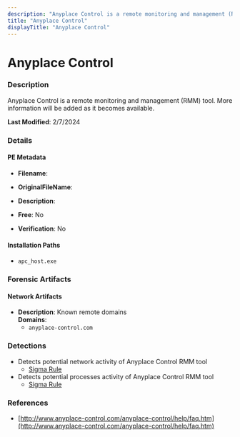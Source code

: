 ```yaml
---
description: "Anyplace Control is a remote monitoring and management (RMM) tool. More information will be added as it becomes available."
title: "Anyplace Control"
displayTitle: "Anyplace Control"
---
```




# Anyplace Control


### Description

Anyplace Control is a remote monitoring and management (RMM) tool. More information will be added as it becomes available.



**Last Modified**: 2/7/2024

### Details


#### PE Metadata
- **Filename**: 
- **OriginalFileName**: 
- **Description**: 


- **Free**: No

- **Verification**: No




#### Installation Paths
- `apc_host.exe`

### Forensic Artifacts




#### Network Artifacts
- **Description**: Known remote domains
<br/>**Domains**:
    - `anyplace-control.com`


### Detections
- Detects potential network activity of Anyplace Control RMM tool
  - [Sigma Rule](https://github.com/magicsword-io/LOLRMM/blob/main/detections/sigma/anyplace_control_network_sigma.yml)
- Detects potential processes activity of Anyplace Control RMM tool
  - [Sigma Rule](https://github.com/magicsword-io/LOLRMM/blob/main/detections/sigma/anyplace_control_processes_sigma.yml)

### References
- [http://www.anyplace-control.com/anyplace-control/help/faq.htm](http://www.anyplace-control.com/anyplace-control/help/faq.htm)


